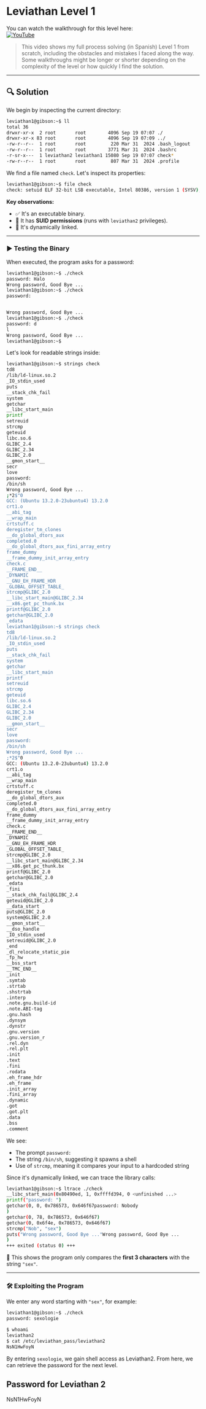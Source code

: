 # Leviathan Level 1


You can watch the walkthrough for this level here:  
[![YouTube](https://img.shields.io/badge/YouTube-Walkthrough-red?logo=youtube)](https://www.youtube.com/watch?v=6v0Bb1ufI-8)

> This video shows my full process solving (in Spanish) Level 1 from scratch, including the obstacles and mistakes I faced along the way. Some walkthroughs might be longer or shorter depending on the complexity of the level or how quickly I find the solution.

---

## 🔍 Solution

We begin by inspecting the current directory:

```bash
leviathan1@gibson:~$ ll
total 36
drwxr-xr-x  2 root       root        4096 Sep 19 07:07 ./
drwxr-xr-x 83 root       root        4096 Sep 19 07:09 ../
-rw-r--r--  1 root       root         220 Mar 31  2024 .bash_logout
-rw-r--r--  1 root       root        3771 Mar 31  2024 .bashrc
-r-sr-x---  1 leviathan2 leviathan1 15080 Sep 19 07:07 check*
-rw-r--r--  1 root       root         807 Mar 31  2024 .profile
```
We find a file named `check`. Let's inspect its properties:

```bash
leviathan1@gibson:~$ file check
check: setuid ELF 32-bit LSB executable, Intel 80386, version 1 (SYSV), dynamically linked, interpreter /lib/ld-linux.so.2, BuildID[sha1]=115df4ab9cca6c946a5c068b6c9c103f38a6e73b, for GNU/Linux 3.2.0, not stripped
```
**Key observations:**
- ✅ It's an executable binary.  
- 🔐 It has **SUID permissions** (runs with `leviathan2` privileges).  
- 🔗 It's dynamically linked.

---

### ▶️ Testing the Binary

When executed, the program asks for a password:

```bash
leviathan1@gibson:~$ ./check 
password: Halo
Wrong password, Good Bye ...
leviathan1@gibson:~$ ./check 
password: 


Wrong password, Good Bye ...
leviathan1@gibson:~$ ./check 
password: d
l
Wrong password, Good Bye ...
leviathan1@gibson:~$ 
```
Let's look for readable strings inside:

```bash
leviathan1@gibson:~$ strings check
td8 
/lib/ld-linux.so.2
_IO_stdin_used
puts
__stack_chk_fail
system
getchar
__libc_start_main
printf
setreuid
strcmp
geteuid
libc.so.6
GLIBC_2.4
GLIBC_2.34
GLIBC_2.0
__gmon_start__
secr
love
password: 
/bin/sh
Wrong password, Good Bye ...
;*2$"0
GCC: (Ubuntu 13.2.0-23ubuntu4) 13.2.0
crt1.o
__abi_tag
__wrap_main
crtstuff.c
deregister_tm_clones
__do_global_dtors_aux
completed.0
__do_global_dtors_aux_fini_array_entry
frame_dummy
__frame_dummy_init_array_entry
check.c
__FRAME_END__
_DYNAMIC
__GNU_EH_FRAME_HDR
_GLOBAL_OFFSET_TABLE_
strcmp@GLIBC_2.0
__libc_start_main@GLIBC_2.34
__x86.get_pc_thunk.bx
printf@GLIBC_2.0
getchar@GLIBC_2.0
_edata
leviathan1@gibson:~$ strings check
td8 
/lib/ld-linux.so.2
_IO_stdin_used
puts
__stack_chk_fail
system
getchar
__libc_start_main
printf
setreuid
strcmp
geteuid
libc.so.6
GLIBC_2.4
GLIBC_2.34
GLIBC_2.0
__gmon_start__
secr
love
password: 
/bin/sh
Wrong password, Good Bye ...
;*2$"0
GCC: (Ubuntu 13.2.0-23ubuntu4) 13.2.0
crt1.o
__abi_tag
__wrap_main
crtstuff.c
deregister_tm_clones
__do_global_dtors_aux
completed.0
__do_global_dtors_aux_fini_array_entry
frame_dummy
__frame_dummy_init_array_entry
check.c
__FRAME_END__
_DYNAMIC
__GNU_EH_FRAME_HDR
_GLOBAL_OFFSET_TABLE_
strcmp@GLIBC_2.0
__libc_start_main@GLIBC_2.34
__x86.get_pc_thunk.bx
printf@GLIBC_2.0
getchar@GLIBC_2.0
_edata
_fini
__stack_chk_fail@GLIBC_2.4
geteuid@GLIBC_2.0
__data_start
puts@GLIBC_2.0
system@GLIBC_2.0
__gmon_start__
__dso_handle
_IO_stdin_used
setreuid@GLIBC_2.0
_end
_dl_relocate_static_pie
_fp_hw
__bss_start
__TMC_END__
_init
.symtab
.strtab
.shstrtab
.interp
.note.gnu.build-id
.note.ABI-tag
.gnu.hash
.dynsym
.dynstr
.gnu.version
.gnu.version_r
.rel.dyn
.rel.plt
.init
.text
.fini
.rodata
.eh_frame_hdr
.eh_frame
.init_array
.fini_array
.dynamic
.got
.got.plt
.data
.bss
.comment
```

We see:
- The prompt `password:`  
- The string `/bin/sh`, suggesting it spawns a shell  
- Use of `strcmp`, meaning it compares your input to a hardcoded string  

Since it's dynamically linked, we can trace the library calls:

```bash
leviathan1@gibson:~$ ltrace ./check 
__libc_start_main(0x80490ed, 1, 0xffffd394, 0 <unfinished ...>
printf("password: ")                                                                                             = 10
getchar(0, 0, 0x786573, 0x646f67password: Nobody
)                                                                                = 78
getchar(0, 78, 0x786573, 0x646f67)                                                                               = 111
getchar(0, 0x6f4e, 0x786573, 0x646f67)                                                                           = 98
strcmp("Nob", "sex")                                                                                             = -1
puts("Wrong password, Good Bye ..."Wrong password, Good Bye ...
)                                                                             = 29
+++ exited (status 0) +++
```

🧠 This shows the program only compares the **first 3 characters** with the string `"sex"`.

---

### 🛠️ Exploiting the Program

We enter any word starting with `"sex"`, for example:

```bash
leviathan1@gibson:~$ ./check
password: sexologie

$ whoami
leviathan2
$ cat /etc/leviathan_pass/leviathan2
NsN1HwFoyN
```
By entering `sexologie`, we gain shell access as Leviathan2. From here, we can retrieve the password for the next level.

## Password for Leviathan 2

NsN1HwFoyN

